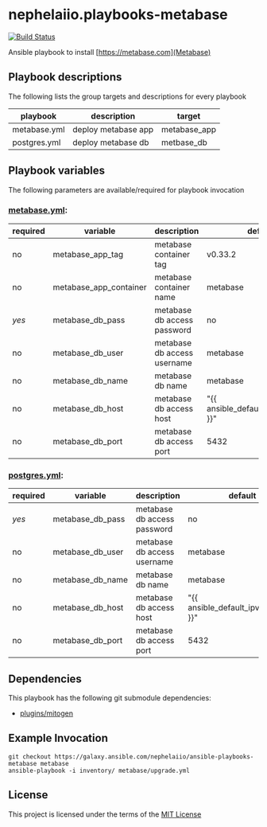 # nephelaiio.playbooks-metabase

[![Build Status](https://travis-ci.org/nephelaiio/ansible-playbooks-metabase.svg?branch=master)](https://travis-ci.org/nephelaiio/ansible-playbooks-metabase)

Ansible playbook to install [https://metabase.com](Metabase)

## Playbook descriptions

The following lists the group targets and descriptions for every playbook

| playbook     | description         | target       |
| ---          | ---                 | ---          |
| metabase.yml | deploy metabase app | metabase_app |
| postgres.yml | deploy metabase db  | metbase_db   |

## Playbook variables

The following parameters are available/required for playbook invocation

### [metabase.yml](local.yml):
| required | variable               | description                 | default                              |
| ---      | ---                    | ---                         | ---                                  |
| no       | metabase_app_tag       | metabase container tag      | v0.33.2                              |
| no       | metabase_app_container | metabase container name     | metabase                             |
| *yes*    | metabase_db_pass       | metabase db access password | no                                   |
| no       | metabase_db_user       | metabase db access username | metabase                             |
| no       | metabase_db_name       | metabase db name            | metabase                             |
| no       | metabase_db_host       | metabase db access host     | "{{ ansible_default_ipv4.address }}" |
| no       | metabase_db_port       | metabase db access port     | 5432                                 |

### [postgres.yml](local.yml):
| required | variable         | description                 | default                              |
| ---      | ---              | ---                         | ---                                  |
| *yes*    | metabase_db_pass | metabase db access password | no                                   |
| no       | metabase_db_user | metabase db access username | metabase                             |
| no       | metabase_db_name | metabase db name            | metabase                             |
| no       | metabase_db_host | metabase db access host     | "{{ ansible_default_ipv4.address }}" |
| no       | metabase_db_port | metabase db access port     | 5432                                 |

## Dependencies

This playbook has the following git submodule dependencies:

* [plugins/mitogen](https://github.com/dw/mitogen)

## Example Invocation

```
git checkout https://galaxy.ansible.com/nephelaiio/ansible-playbooks-metabase metabase
ansible-playbook -i inventory/ metabase/upgrade.yml
```

## License

This project is licensed under the terms of the [MIT License](/LICENSE)
